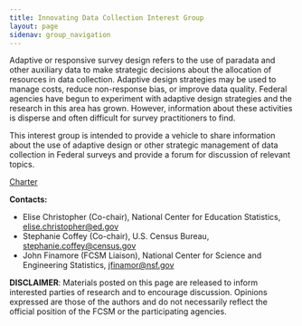 ```yaml
---
title: Innovating Data Collection Interest Group
layout: page
sidenav: group_navigation
---
```

<p>Adaptive or responsive survey design refers to the use of paradata and other auxiliary data to make strategic decisions about the allocation of resources in data collection.  Adaptive design strategies may be used to manage costs, reduce non-response bias, or improve data quality.  Federal agencies have begun to experiment with adaptive design strategies and the research in this area has grown.  However, information about these activities is disperse and often difficult for survey practitioners to find. </p>
<p>This interest group is intended to provide a vehicle to share information about the use of adaptive design or other strategic management of data collection in Federal surveys and provide a forum for discussion of relevant topics. </p>

<a class="fcsm-main-links" href="{{site.baseurl}}/assets/files/docs/FCSM Innovating Data Collection Interest Group Charter_signed.pdf">Charter</a>
<p><strong>Contacts:</strong> </p>
<ul>
  <li>Elise Christopher (Co-chair), National Center for Education Statistics, <a href="mailto:elise.christopher@ed.gov">elise.christopher@ed.gov</a></li>
  <li>Stephanie Coffey (Co-chair), U.S. Census Bureau, <a href="mailto:stephanie.coffey@census.gov">stephanie.coffey@census.gov</a> </li>
  <li>John Finamore (FCSM Liaison), National Center for Science and Engineering Statistics, <a href="mailto:jfinamor@nsf.gov">jfinamor@nsf.gov</a> </li>
</ul>

<p><b>DISCLAIMER</b>: Materials posted on this page are released to inform interested parties of research and to encourage discussion. Opinions expressed are those of the authors and do not necessarily reflect the official position of the FCSM or the participating agencies.</p>

